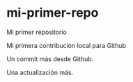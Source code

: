 # mi-primer-repo

Mi primer repositorio

Mi primera contribución local para Github

Un commit más desde Github.

Una actualización más.
